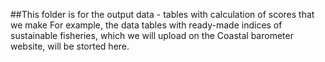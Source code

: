 ##This folder is for the output data - tables with calculation of scores that we make
For example, the data tables with ready-made indices of sustainable fisheries, which we will upload on the Coastal barometer website, will be storted here.
